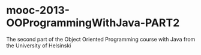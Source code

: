 # mooc-2013-OOProgrammingWithJava-PART2
The second part of the Object Oriented Programming course with Java from the University of Helsinski
